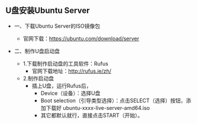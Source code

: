 ## U盘安装Ubuntu Server
- 一、下载Ubuntu Server的ISO镜像包
	- 官网下载：https://ubuntu.com/download/server

- 二、制作U盘启动盘
	- 1.下载制作启动盘的工具软件：Rufus
		- 官网下载地址：http://rufus.ie/zh/
	- 2.制作启动盘
		- 插上U盘，运行Rufus后，
			- Device（设备）：选择U盘
			- Boot selection（引导类型选择）：点击SELECT（选择）按钮，添加下载好 ubuntu-xxxx-live-server-amd64.iso
			- 其它都默认就行，直接点击START（开始）。